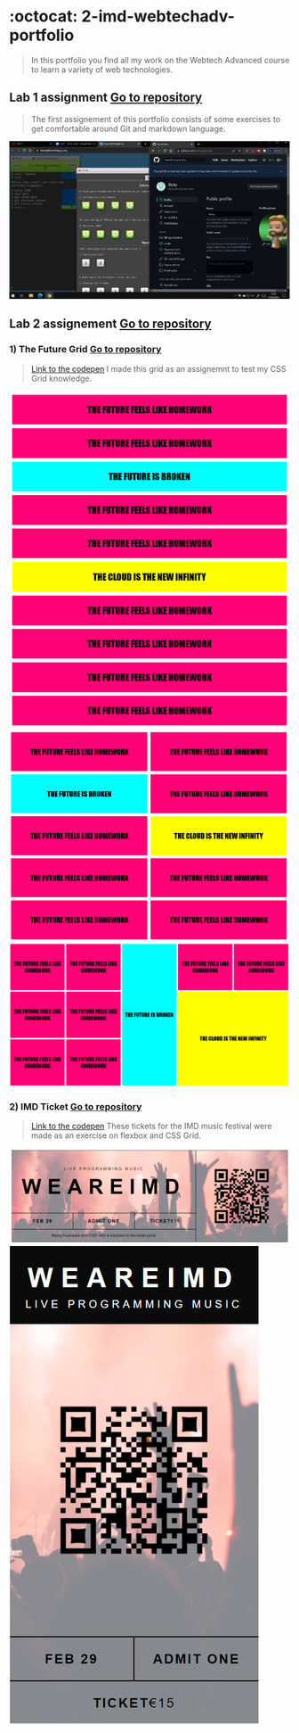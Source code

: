 # :octocat: 2-imd-webtechadv-portfolio
> In this portfolio you find all my work on the Webtech Advanced course to learn a variety of web technologies.

## Lab 1 assignment [Go to repository](https://github.com/ellendeveth/2imd-webtechadvanced-lab1.git)
> The first assignement of this portfolio consists of some exercises to get comfortable around Git and markdown language.

![Sreenshot GIT](https://github.com/Rix11-H/2-imd-webtechadv-portfolio/blob/main/lab1/screenshot-gitLearning.png)

## Lab 2 assignement [Go to repository](https://github.com/Rix11-H/2-imd-webtechadv-portfolio/tree/main/lab2)

### 1) The Future Grid [Go to repository](https://github.com/Rix11-H/2-imd-webtechadv-portfolio/tree/main/lab2/the-future)
> [Link to the codepen](https://codepen.io/Rix11/pen/Exbpodd)
> I made this grid as an assignemnt to test my CSS Grid knowledge.

![Screenshot future-sm](https://github.com/Rix11-H/2-imd-webtechadv-portfolio/blob/main/lab2/scrnshots/theFuture-sm.png)
![Screenshot future-md](https://github.com/Rix11-H/2-imd-webtechadv-portfolio/blob/main/lab2/scrnshots/theFuture-md.png)
![Screenshot future-lg](https://github.com/Rix11-H/2-imd-webtechadv-portfolio/blob/main/lab2/scrnshots/theFuture-lg.png)



### 2) IMD Ticket [Go to repository](https://github.com/Rix11-H/2-imd-webtechadv-portfolio/tree/main/lab2/IMD-ticket)
> [Link to the codepen](https://codepen.io/Rix11/pen/GROByWK)
> These tickets for the IMD music festival were made as an exercise on flexbox and CSS Grid.

![Screenshot ticket-mobile](https://github.com/Rix11-H/2-imd-webtechadv-portfolio/blob/main/lab2/scrnshots/imdTicket-desktop.png)
![Screenshot ticket-desktop](https://github.com/Rix11-H/2-imd-webtechadv-portfolio/blob/main/lab2/scrnshots/imdTicket-mobile.png)